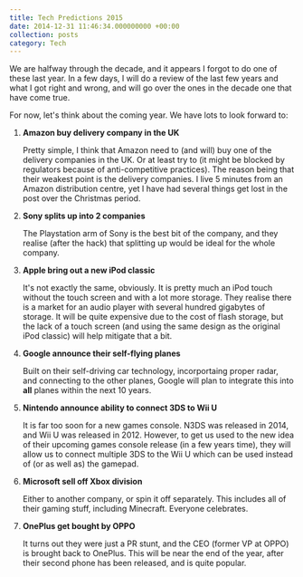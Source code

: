 ```yaml
---
title: Tech Predictions 2015
date: 2014-12-31 11:46:34.000000000 +00:00
collection: posts
category: Tech
---
```

We are halfway through the decade, and it appears I forgot to do one of these last year. In a few days, I will do a review of the last few years and what I got right and wrong, and will go over the ones in the decade one that have come true.

For now, let's think about the coming year. We have lots to look forward to:

1. **Amazon buy delivery company in the UK**

	Pretty simple, I think that Amazon need to (and will) buy one of the delivery companies in the UK. Or at least try to (it might be blocked by regulators because of anti-competitive practices). The reason being that their weakest point is the delivery companies. I live 5 minutes from an Amazon distribution centre, yet I have had several things get lost in the post over the Christmas period.

1. **Sony splits up into 2 companies**

	The Playstation arm of Sony is the best bit of the company, and they realise (after the hack) that splitting up would be ideal for the whole company.

1. **Apple bring out a new iPod classic**

	It's not exactly the same, obviously. It is pretty much an iPod touch without the touch screen and with a lot more storage. They realise there is a market for an audio player with several hundred gigabytes of storage. It will be quite expensive due to the cost of flash storage, but the lack of a touch screen (and using the same design as the original iPod classic) will help mitigate that a bit.

1. **Google announce their self-flying planes**

	Built on their self-driving car technology, incorportaing proper radar, and connecting to the other planes, Google will plan to integrate this into **all** planes within the next 10 years.

1. **Nintendo announce ability to connect 3DS to Wii U**

	It is far too soon for a new games console. N3DS was released in 2014, and Wii U was released in 2012. However, to get us used to the new idea of their upcoming games console release (in a few years time), they will allow us to connect multiple 3DS to the Wii U which can be used instead of (or as well as) the gamepad.

1. **Microsoft sell off Xbox division**

	Either to another company, or spin it off separately. This includes all of their gaming stuff, including Minecraft. Everyone celebrates.

1. **OnePlus get bought by OPPO**

	It turns out they were just a PR stunt, and the CEO (former VP at OPPO) is brought back to OnePlus. This will be near the end of the year, after their second phone has been released, and is quite popular.
